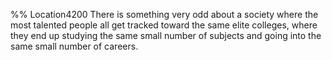 %% Location4200 
There is something very odd about a society where the most talented people all get tracked toward the same elite colleges, where they end up studying the same small number of subjects and going into the same small number of careers. 